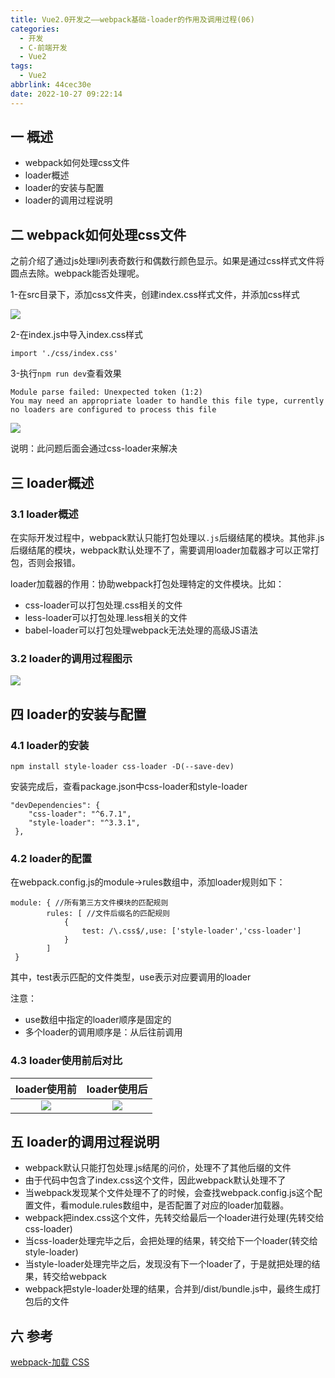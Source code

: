 ```yaml
---
title: Vue2.0开发之——webpack基础-loader的作用及调用过程(06)
categories:
  - 开发
  - C-前端开发
  - Vue2
tags:
  - Vue2
abbrlink: 44cec30e
date: 2022-10-27 09:22:14
---
```

## 一 概述

* webpack如何处理css文件
* loader概述
* loader的安装与配置
* loader的调用过程说明

<!--more-->

## 二 webpack如何处理css文件

之前介绍了通过js处理li列表奇数行和偶数行颜色显示。如果是通过css样式文件将圆点去除。webpack能否处理呢。

1-在src目录下，添加css文件夹，创建index.css样式文件，并添加css样式

![][1]

2-在index.js中导入index.css样式

```
import './css/index.css'
```

3-执行`npm run dev`查看效果

```
Module parse failed: Unexpected token (1:2)
You may need an appropriate loader to handle this file type, currently no loaders are configured to process this file
```

![][2]

说明：此问题后面会通过css-loader来解决

## 三 loader概述

### 3.1 loader概述

在实际开发过程中，webpack默认只能打包处理以`.js`后缀结尾的模块。其他非.js后缀结尾的模块，webpack默认处理不了，需要调用loader加载器才可以正常打包，否则会报错。

loader加载器的作用：协助webpack打包处理特定的文件模块。比如：

* css-loader可以打包处理.css相关的文件
* less-loader可以打包处理.less相关的文件
* babel-loader可以打包处理webpack无法处理的高级JS语法

### 3.2 loader的调用过程图示
![][3]

## 四 loader的安装与配置

### 4.1 loader的安装

```
npm install style-loader css-loader -D(--save-dev)
```

安装完成后，查看package.json中css-loader和style-loader

```
"devDependencies": {
    "css-loader": "^6.7.1",
    "style-loader": "^3.3.1",
 },
```

### 4.2 loader的配置

在webpack.config.js的module->rules数组中，添加loader规则如下：

```
module: { //所有第三方文件模块的匹配规则
        rules: [ //文件后缀名的匹配规则
            {
                test: /\.css$/,use: ['style-loader','css-loader']
            }
        ]
 }
```

其中，test表示匹配的文件类型，use表示对应要调用的loader

注意：

* use数组中指定的loader顺序是固定的
* 多个loader的调用顺序是：从后往前调用

### 4.3 loader使用前后对比

| loader使用前 | loader使用后 |
| :----------: | :----------: |
|    ![][4]    |    ![][5]    |

## 五 loader的调用过程说明

* webpack默认只能打包处理.js结尾的问价，处理不了其他后缀的文件
* 由于代码中包含了index.css这个文件，因此webpack默认处理不了
* 当webpack发现某个文件处理不了的时候，会查找webpack.config.js这个配置文件，看module.rules数组中，是否配置了对应的loader加载器。
* webpack把index.css这个文件，先转交给最后一个loader进行处理(先转交给css-loader)
* 当css-loader处理完毕之后，会把处理的结果，转交给下一个loader(转交给style-loader)
* 当style-loader处理完毕之后，发现没有下一个loader了，于是就把处理的结果，转交给webpack
* webpack把style-loader处理的结果，合并到/dist/bundle.js中，最终生成打包后的文件

## 六 参考

[webpack-加载 CSS][00]




[00]:https://www.webpackjs.com/guides/asset-management/#%E5%8A%A0%E8%BD%BD-css
[1]:https://cdn.staticaly.com/gh/PGzxc/CDN/master/blog-vue/vue02-06-loader-css-li-style.png
[2]:https://cdn.staticaly.com/gh/PGzxc/CDN/master/blog-vue/vue02-06-loader-css-process-error.png
[3]:https://cdn.staticaly.com/gh/PGzxc/CDN/master/blog-vue/vue02-06-loader-process.png
[4]:https://cdn.staticaly.com/gh/PGzxc/CDN/master/blog-vue/vue02-06-loader-use-before.png
[5]:https://cdn.staticaly.com/gh/PGzxc/CDN/master/blog-vue/vue02-06-loader-use-after.png